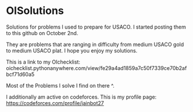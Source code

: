 # OISolutions
Solutions for problems I used to prepare for USACO. I started posting them to this github on October 2nd. 

They are problems that are ranging in difficulty from medium USACO gold to medium USACO plat. I hope you enjoy my solutions. 


This is a link to my OIchecklist: 
oichecklist.pythonanywhere.com/view/fe29a4ad1859a7c50f7339ce70b2afbcf71d60a5

Most of the Problems I solve I find on there ^.

I additionally am active on codeforces. This is my profile page: 
https://codeforces.com/profile/jainbot27
